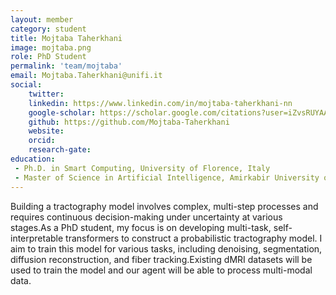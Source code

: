 ```yaml
---
layout: member
category: student
title: Mojtaba Taherkhani
image: mojtaba.png
role: PhD Student
permalink: 'team/mojtaba'
email: Mojtaba.Taherkhani@unifi.it
social:
    twitter: 
    linkedin: https://www.linkedin.com/in/mojtaba-taherkhani-nn
    google-scholar: https://scholar.google.com/citations?user=iZvsRUYAAAAJ&hl=en
    github: https://github.com/Mojtaba-Taherkhani
    website:
    orcid: 
    research-gate: 
education:
 - Ph.D. in Smart Computing, University of Florence, Italy
 - Master of Science in Artificial Intelligence, Amirkabir University of Technology (polytechnic Tehran), Iran
---
```

Building a tractography model involves complex, multi-step processes and requires continuous decision-making under uncertainty at various stages.As a PhD student, my focus is on developing multi-task, self-interpretable transformers to construct a probabilistic tractography model. I aim to train this model for various tasks, including denoising, segmentation, diffusion reconstruction, and fiber tracking.Existing dMRI datasets will be used to train the model and our agent will be able to process multi-modal data.

